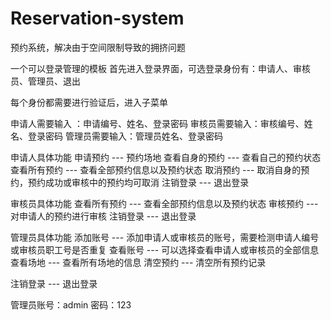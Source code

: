 # Reservation-system
预约系统，解决由于空间限制导致的拥挤问题

一个可以登录管理的模板 首先进入登录界面，可选登录身份有：申请人、审核员、管理员、退出

每个身份都需要进行验证后，进入子菜单

申请人需要输入 ：申请编号、姓名、登录密码 审核员需要输入：审核编号、姓名、登录密码 管理员需要输入：管理员姓名、登录密码

申请人具体功能 申请预约 --- 预约场地 查看自身的预约 --- 查看自己的预约状态 查看所有预约 --- 查看全部预约信息以及预约状态 取消预约 --- 取消自身的预约，预约成功或审核中的预约均可取消 注销登录 --- 退出登录

审核员具体功能 查看所有预约 --- 查看全部预约信息以及预约状态 审核预约 --- 对申请人的预约进行审核 注销登录 --- 退出登录

管理员具体功能 添加账号 --- 添加申请人或审核员的账号，需要检测申请人编号或审核员职工号是否重复 查看账号 --- 可以选择查看申请人或审核员的全部信息 查看场地 --- 查看所有场地的信息 清空预约 --- 清空所有预约记录

注销登录 --- 退出登录

管理员账号：admin 密码：123
